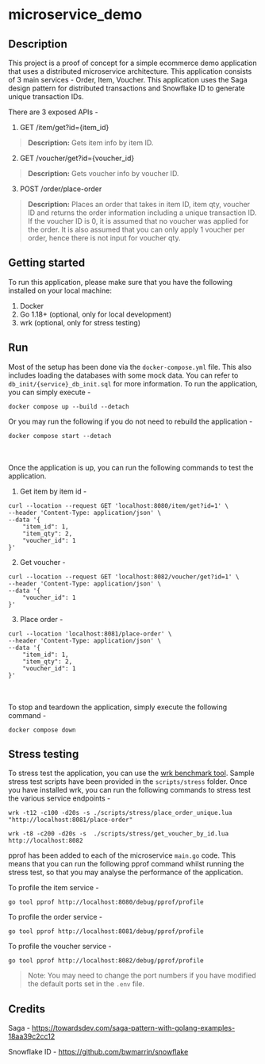 # microservice_demo

## Description

This project is a proof of concept for a simple ecommerce demo application that uses a distributed microservice architecture. 
This application consists of 3 main services - Order, Item, Voucher. This application uses the Saga design pattern for distributed transactions
and Snowflake ID to generate unique transaction IDs.

There are 3 exposed APIs -
1. GET /item/get?id={item_id}

> **Description:** Gets item info by item ID.

2. GET /voucher/get?id={voucher_id}

> **Description:** Gets voucher info by voucher ID.

3. POST /order/place-order

> **Description:** Places an order that takes in item ID, item qty, voucher ID and returns the order information including 
a unique transaction ID. If the voucher ID is 0, it is assumed that no voucher was applied
for the order. It is also assumed that you can only apply 1 voucher per order, hence there is not input for voucher qty.


## Getting started

To run this application, please make sure that you have the following installed on your local machine:
1. Docker
2. Go 1.18+ (optional, only for local development)
3. wrk (optional, only for stress testing)

## Run

Most of the setup has been done via the `docker-compose.yml` file. This also includes loading the databases with some mock data.
You can refer to `db_init/{service}_db_init.sql` for more information. To run the application, you can simply execute -

```
docker compose up --build --detach
```

Or you may run the following if you do not need to rebuild the application -
```
docker compose start --detach
```
<br /><br />
Once the application is up, you can run the following commands to test the application.

1. Get item by item id -
```
curl --location --request GET 'localhost:8080/item/get?id=1' \
--header 'Content-Type: application/json' \
--data '{
    "item_id": 1,
    "item_qty": 2,
    "voucher_id": 1
}'
```

2. Get voucher -
```
curl --location --request GET 'localhost:8082/voucher/get?id=1' \
--header 'Content-Type: application/json' \
--data '{
    "voucher_id": 1
}'
```

3. Place order -
```
curl --location 'localhost:8081/place-order' \
--header 'Content-Type: application/json' \
--data '{
    "item_id": 1,
    "item_qty": 2,
    "voucher_id": 1
}'
```
<br /><br />
To stop and teardown the application, simply execute the following command -

```
docker compose down
```

## Stress testing

To stress test the application, you can use the [wrk benchmark tool](https://github.com/wg/wrk). Sample stress test scripts
have been provided in the `scripts/stress` folder. Once you have installed wrk, you can run the following commands to stress
test the various service endpoints -

```
wrk -t12 -c100 -d20s -s ./scripts/stress/place_order_unique.lua "http://localhost:8081/place-order"
```

```
wrk -t8 -c200 -d20s -s  ./scripts/stress/get_voucher_by_id.lua http://localhost:8082 
```

pprof has been added to each of the microservice `main.go` code. This means that you can run the following pprof command whilst
running the stress test, so that you may analyse the performance of the application.

To profile the item service -
```
go tool pprof http://localhost:8080/debug/pprof/profile 
```

To profile the order service -
```
go tool pprof http://localhost:8081/debug/pprof/profile 
```

To profile the voucher service -
```
go tool pprof http://localhost:8082/debug/pprof/profile 
```

> Note: You may need to change the port numbers if you have modified the default ports set in the `.env` file.

## Credits

Saga - https://towardsdev.com/saga-pattern-with-golang-examples-18aa39c2cc12

Snowflake ID - https://github.com/bwmarrin/snowflake

